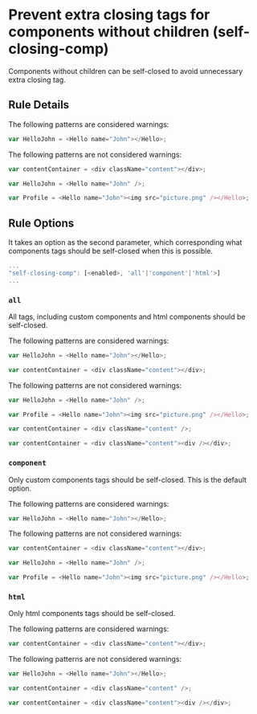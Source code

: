 # Prevent extra closing tags for components without children (self-closing-comp)

Components without children can be self-closed to avoid unnecessary extra closing tag.

## Rule Details

The following patterns are considered warnings:

```js
var HelloJohn = <Hello name="John"></Hello>;
```

The following patterns are not considered warnings:

```js
var contentContainer = <div className="content"></div>;

var HelloJohn = <Hello name="John" />;

var Profile = <Hello name="John"><img src="picture.png" /></Hello>;
```

## Rule Options

It takes an option as the second parameter, which corresponding what components tags should be self-closed when this is possible.

```js
...
"self-closing-comp": [<enabled>, 'all'|'component'|'html'>]
...
```

### `all`

All tags, including custom components and html components should be self-closed.

The following patterns are considered warnings:

```js
var HelloJohn = <Hello name="John"></Hello>;

var contentContainer = <div className="content"></div>;
```

The following patterns are not considered warnings:

```js
var HelloJohn = <Hello name="John" />;

var Profile = <Hello name="John"><img src="picture.png" /></Hello>;

var contentContainer = <div className="content" />;

var contentContainer = <div className="content"><div /></div>;
```

### `component`

Only custom components tags should be self-closed. This is the default option.

The following patterns are considered warnings:

```js
var HelloJohn = <Hello name="John"></Hello>;
```

The following patterns are not considered warnings:

```js
var contentContainer = <div className="content"></div>;

var HelloJohn = <Hello name="John" />;

var Profile = <Hello name="John"><img src="picture.png" /></Hello>;
```

### `html`

Only html components tags should be self-closed.

The following patterns are considered warnings:

```js
var contentContainer = <div className="content"></div>;
```

The following patterns are not considered warnings:

```js
var HelloJohn = <Hello name="John"></Hello>;

var contentContainer = <div className="content" />;

var contentContainer = <div className="content"><div /></div>;
```
